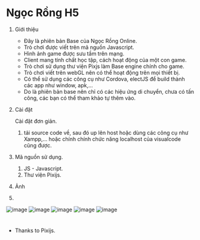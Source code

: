 ﻿# Ngọc Rồng  H5

1. Giới thiệu
    
    - Đây là phiên bản Base của Ngọc Rồng Online.
    - Trò chơi được viết trên mã nguồn Javascript.
    - Hình ảnh game được sưu tầm trên mạng.
    - Client mang tính chất học tập, cách hoạt động của một con game.
    - Trò chơi sử dụng thư viện Pixjs làm Base engine chính cho game.
    - Trò chơi viết trên webGL nên có thể hoạt động trên mọi thiết bị.
    - Có thể sử dụng các công cụ như Cordova, electJS để build thành các app như window, apk,...
    - Do là phiên bản base nên chỉ có các hiệu ứng di chuyển, chưa có tấn công, các bạn có thể tham khảo tự thêm vào.


2. Cài đặt

    Cài đặt đơn giản.
    1. tải source code về, sau đó up lên host hoặc dùng các công cụ như Xampp,... hoặc chính chính chức năng localhost của visualcode cũng được.


3. Mã nguồn sử dụng.
    1. JS - Javascript.
    2. Thư viện Pixijs.

4. Ảnh
5. 
![image](https://github.com/trandoducnghia/dragonBoyH5/assets/20983238/8d14e255-68e7-4987-bb6e-0c3f480f4a53)
![image](https://github.com/trandoducnghia/dragonBoyH5/assets/20983238/1f048782-978e-48cc-a1af-149d5ad49eae)
![image](https://github.com/trandoducnghia/dragonBoyH5/assets/20983238/6183c339-2bd8-46fc-ac36-87730a602b7d)
![image](https://github.com/trandoducnghia/dragonBoyH5/assets/20983238/629dcafc-46fc-4f40-b972-bc5ac1be57fc)
![image](https://github.com/trandoducnghia/dragonBoyH5/assets/20983238/f9d606a0-1be5-4644-a61b-8724ed2731e5)




#

- Thanks to Pixijs.
